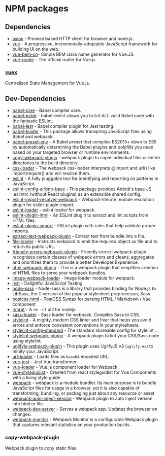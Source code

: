# NPM packages

## Dependencies

* [axios](https://github.com/axios/axios) - Promise based HTTP client for browser and node.js.
* [vue](https://github.com/vuejs/vue) - A progressive, incrementally-adoptable JavaScript framework for building UI on the web.
* [vue-bem-cn](http://codepen.io/c01nd01r/pen/Qdeovv)- Simple BEM class name generator for Vue.JS.
* [vue-router](https://github.com/vuejs/vue-router) - The official router for Vue.js.

### [vuex](https://github.com/vuejs/vuex)

Centralized State Management for Vue.js.

## Dev-Dependencies

* [babel-core](https://github.com/babel/babel/tree/master/packages/babel-core) - Babel compiler core.
* [babel-eslint](https://github.com/babel/babel-eslint) - babel-eslint allows you to lint ALL valid Babel code with the fantastic ESLint.
* [babel-jest](https://www.npmjs.com/package/babel-jest) - Babel compiler plugin for Jest testing.
* [babel-loader](https://github.com/babel/babel-loader) - This package allows transpiling JavaScript files using Babel and webpack.
* [babel-preset-env](https://www.npmjs.com/package/babel-preset-env) - A Babel preset that compiles ES2015+ down to ES5 by automatically determining the Babel plugins and polyfills you need based on your targeted browser or runtime environments.
* [copy-webpack-plugin](https://github.com/webpack-contrib/copy-webpack-plugin) - webpack plugin to copie individual files or entire directories to the build directory.
* [css-loader](https://github.com/webpack-contrib/css-loader) - The webpack css-loader interprets @import and url() like import/require() and will resolve them.
* [eslint](https://github.com/eslint/eslint) - A fully pluggable tool for identifying and reporting on patterns in JavaScript.
* [eslint-config-airbnb-base](https://github.com/airbnb/javascript/tree/master/packages/eslint-config-airbnb-base) - This package provides Airbnb's base JS .eslintrc (without React plugins) as an extensible shared config.
* [eslint-import-resolver-webpack](https://www.npmjs.com/package/eslint-import-resolver-webpack) - Webpack-literate module resolution plugin for eslint-plugin-import.
* [eslint-loader](https://github.com/webpack-contrib/eslint-loader) - eslint loader for webpack.
* [eslint-plugin-html](https://github.com/BenoitZugmeyer/eslint-plugin-html) - An ESLint plugin to extract and lint scripts from HTML files.
* [eslint-plugin-import](https://github.com/benmosher/eslint-plugin-import) - ESLint plugin with rules that help validate proper imports.
* [extract-text-webpack-plugin](https://github.com/webpack-contrib/extract-text-webpack-plugin) - Extract text from bundle into a file.
* [file-loader](https://github.com/webpack-contrib/file-loader) - Instructs webpack to emit the required object as file and to return its public URL.
* [friendly-errors-webpack-plugin](https://github.com/geowarin/friendly-errors-webpack-plugin) - Friendly-errors-webpack-plugin recognizes certain classes of webpack errors and cleans, aggregates and prioritizes them to provide a better Developer Experience.
* [html-webpack-plugin](https://github.com/jantimon/html-webpack-plugin) - This is a webpack plugin that simplifies creation of HTML files to serve your webpack bundles.
* [image-webpack-loader](https://github.com/tcoopman/image-webpack-loader) - Image loader module for webpack.
* [jest](https://github.com/facebook/jest) - Delightful JavaScript Testing.
* [node-sass](https://github.com/sass/node-sass) - Node-sass is a library that provides binding for Node.js to LibSass, the C version of the popular stylesheet preprocessor, Sass.
* [postcss-html](https://github.com/gucong3000/postcss-html) - PostCSS Syntax for parsing HTML / Markdown / Vue component
* [rimraf](https://github.com/isaacs/rimraf) - A `rm -rf` util for nodejs.
* [sass-loader](https://github.com/webpack-contrib/sass-loader) - Sass loader for webpack. Compiles Sass to CSS. 
* [stylelint](https://github.com/stylelint/stylelint) - A mighty, modern CSS linter and fixer that helps you avoid errors and enforce consistent conventions in your stylesheets.
* [stylelint-config-standard](https://github.com/stylelint/stylelint-config-standard) - The standard shareable config for stylelint .
* [stylelint-webpack-plugin](https://github.com/JaKXz/stylelint-webpack-plugin) -  A webpack plugin to lint your CSS/Sass code using stylelint.
* [uglifyjs-webpack-plugin](https://github.com/webpack-contrib/uglifyjs-webpack-plugin) - This plugin uses UglifyJS v3 (`uglify-es`) to minify your JavaScript.
* [url-loader](https://github.com/webpack-contrib/url-loader) - Loads files as `base64` encoded URL.
* [vue-jest](https://github.com/vuejs/vue-jest) - Jest Vue transformer.
* [vue-loader](https://github.com/vuejs/vue-loader) - Vue.js component loader for Webpack.
* [vue-styleguidist]() - Created from react styleguidist for Vue Components with a living style guide.
* [webpack](https://github.com/webpack/webpack) - webpack is a module bundler. Its main purpose is to bundle JavaScript files for usage in a browser, yet it is also capable of transforming, bundling, or packaging just about any resource or asset.
* [webpack-auto-inject-version](https://github.com/radswiat/webpack-auto-inject-version) - Webpack plugin to auto inject version into html or file.
* [webpack-dev-server](https://github.com/webpack/webpack-dev-server) - Serves a webpack app. Updates the browser on changes.
* [webpack-monitor](https://github.com/webpackmonitor/webpackmonitor) - Webpack Monitor is a configurable Webpack plugin that captures relevant statistics on your production builds.

### copy-webpack-plugin

Webpack plugin to copy static files